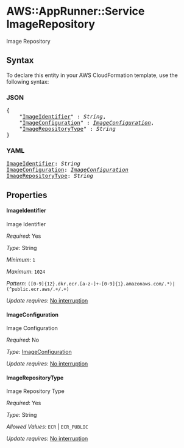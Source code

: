 # AWS::AppRunner::Service ImageRepository

Image Repository

## Syntax

To declare this entity in your AWS CloudFormation template, use the following syntax:

### JSON

<pre>
{
    "<a href="#imageidentifier" title="ImageIdentifier">ImageIdentifier</a>" : <i>String</i>,
    "<a href="#imageconfiguration" title="ImageConfiguration">ImageConfiguration</a>" : <i><a href="imageconfiguration.md">ImageConfiguration</a></i>,
    "<a href="#imagerepositorytype" title="ImageRepositoryType">ImageRepositoryType</a>" : <i>String</i>
}
</pre>

### YAML

<pre>
<a href="#imageidentifier" title="ImageIdentifier">ImageIdentifier</a>: <i>String</i>
<a href="#imageconfiguration" title="ImageConfiguration">ImageConfiguration</a>: <i><a href="imageconfiguration.md">ImageConfiguration</a></i>
<a href="#imagerepositorytype" title="ImageRepositoryType">ImageRepositoryType</a>: <i>String</i>
</pre>

## Properties

#### ImageIdentifier

Image Identifier

_Required_: Yes

_Type_: String

_Minimum_: <code>1</code>

_Maximum_: <code>1024</code>

_Pattern_: <code>([0-9]{12}.dkr.ecr.[a-z\-]+-[0-9]{1}.amazonaws.com\/.*)|(^public\.ecr\.aws\/.+\/.+)</code>

_Update requires_: [No interruption](https://docs.aws.amazon.com/AWSCloudFormation/latest/UserGuide/using-cfn-updating-stacks-update-behaviors.html#update-no-interrupt)

#### ImageConfiguration

Image Configuration

_Required_: No

_Type_: <a href="imageconfiguration.md">ImageConfiguration</a>

_Update requires_: [No interruption](https://docs.aws.amazon.com/AWSCloudFormation/latest/UserGuide/using-cfn-updating-stacks-update-behaviors.html#update-no-interrupt)

#### ImageRepositoryType

Image Repository Type

_Required_: Yes

_Type_: String

_Allowed Values_: <code>ECR</code> | <code>ECR_PUBLIC</code>

_Update requires_: [No interruption](https://docs.aws.amazon.com/AWSCloudFormation/latest/UserGuide/using-cfn-updating-stacks-update-behaviors.html#update-no-interrupt)
